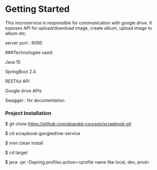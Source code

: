 # Getting Started
This microservice is responsible for communication with google drive. It exposes API for
upload/download image, create album, upload image to album etc.

server port : 9090

###Technologies used:

Java 15

SpringBoot 2.4

RESTful API

Google drive APIs

Swagger : for documentation

### Project Installation
$ git clone https://github.com/airavata-courses/scrapbook.git

$ cd scrapbook-googledrive-service

$ mvn clean install

$ cd target

$ java -jar -Dspring.profiles.active=<profile name like local, dev, prod> <jar name with extension>

